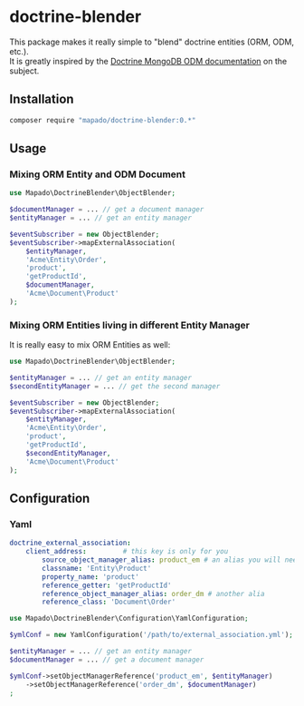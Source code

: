 doctrine-blender
================

This package makes it really simple to "blend" doctrine entities (ORM, ODM, etc.).\
It is greatly inspired by the [Doctrine MongoDB ODM documentation](http://doctrine-mongodb-odm.readthedocs.org/en/latest/cookbook/blending-orm-and-mongodb-odm.html) on the subject.

## Installation
```sh
composer require "mapado/doctrine-blender:0.*"
```

## Usage

### Mixing ORM Entity and ODM Document
```php
use Mapado\DoctrineBlender\ObjectBlender;

$documentManager = ... // get a document manager
$entityManager = ... // get an entity manager

$eventSubscriber = new ObjectBlender;
$eventSubscriber->mapExternalAssociation(
    $entityManager,
    'Acme\Entity\Order',
    'product',
    'getProductId',
    $documentManager,
    'Acme\Document\Product'
);
```

### Mixing ORM Entities living in different Entity Manager
It is really easy to mix ORM Entities as well:

```php
use Mapado\DoctrineBlender\ObjectBlender;

$entityManager = ... // get an entity manager
$secondEntityManager = ... // get the second manager

$eventSubscriber = new ObjectBlender;
$eventSubscriber->mapExternalAssociation(
    $entityManager,
    'Acme\Entity\Order',
    'product',
    'getProductId',
    $secondEntityManager,
    'Acme\Document\Product'
);
```

## Configuration
### Yaml

```yaml
doctrine_external_association:
    client_address:         # this key is only for you
        source_object_manager_alias: product_em # an alias you will need to inject later
        classname: 'Entity\Product'
        property_name: 'product'
        reference_getter: 'getProductId'
        reference_object_manager_alias: order_dm # another alia
        reference_class: 'Document\Order'
```

```php
use Mapado\DoctrineBlender\Configuration\YamlConfiguration;

$ymlConf = new YamlConfiguration('/path/to/external_association.yml');

$entityManager = ... // get an entity manager
$documentManager = ... // get a document manager

$ymlConf->setObjectManagerReference('product_em', $entityManager)
    ->setObjectManagerReference('order_dm', $documentManager)
;
```

